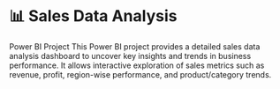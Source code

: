 # 📊 Sales Data Analysis
 Power BI Project This Power BI project provides a detailed sales data analysis dashboard to uncover key insights and trends in business performance. It allows interactive exploration of sales metrics such as revenue, profit, region-wise performance, and product/category trends.
